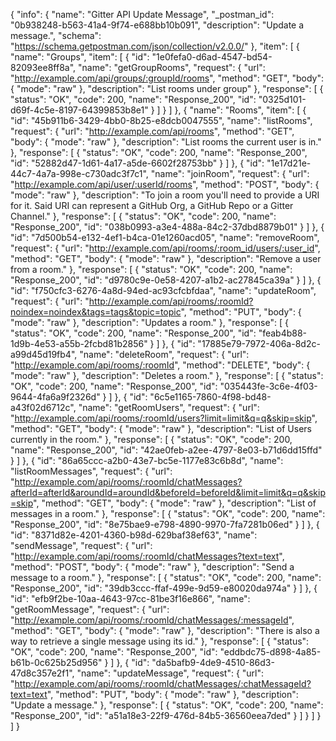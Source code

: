 {
  "info": {
    "name": "Gitter API Update Message",
    "_postman_id": "0b938248-b563-41a4-9f74-e688bb10b091",
    "description": "Update a message.",
    "schema": "https://schema.getpostman.com/json/collection/v2.0.0/"
  },
  "item": [
    {
      "name": "Groups",
      "item": [
        {
          "id": "1e0fefa0-d6ad-4547-bd54-82093ee8ff8a",
          "name": "getGroupRooms",
          "request": {
            "url": "http://example.com/api/groups/:groupId/rooms",
            "method": "GET",
            "body": {
              "mode": "raw"
            },
            "description": "List rooms under group"
          },
          "response": [
            {
              "status": "OK",
              "code": 200,
              "name": "Response_200",
              "id": "0325d101-d69f-4c5e-8197-64399853b8e1"
            }
          ]
        }
      ]
    },
    {
      "name": "Rooms",
      "item": [
        {
          "id": "45b911b6-3429-4bb0-8b25-e8dcb0047555",
          "name": "listRooms",
          "request": {
            "url": "http://example.com/api/rooms",
            "method": "GET",
            "body": {
              "mode": "raw"
            },
            "description": "List rooms the current user is in."
          },
          "response": [
            {
              "status": "OK",
              "code": 200,
              "name": "Response_200",
              "id": "52882d47-1d61-4a17-a5de-6602f28753bb"
            }
          ]
        },
        {
          "id": "1e17d21e-44c7-4a7a-998e-c730adc3f7c1",
          "name": "joinRoom",
          "request": {
            "url": "http://example.com/api/user/:userId/rooms",
            "method": "POST",
            "body": {
              "mode": "raw"
            },
            "description": "To join a room you'll need to provide a URI for it. Said URI can represent a GitHub Org, a GitHub Repo or a Gitter Channel."
          },
          "response": [
            {
              "status": "OK",
              "code": 200,
              "name": "Response_200",
              "id": "038b0993-a3e4-488a-84c2-37dbd8879b01"
            }
          ]
        },
        {
          "id": "7d500b54-e132-4ef1-b4ca-01e1260acd05",
          "name": "removeRoom",
          "request": {
            "url": "http://example.com/api/rooms/:room_id/users/:user_id",
            "method": "GET",
            "body": {
              "mode": "raw"
            },
            "description": "Remove a user from a room."
          },
          "response": [
            {
              "status": "OK",
              "code": 200,
              "name": "Response_200",
              "id": "d9780c9e-0e58-4207-a1b2-ac27845ca39a"
            }
          ]
        },
        {
          "id": "f750cfc3-6276-4a8d-94ed-ac93cfcbfdaa",
          "name": "updateRoom",
          "request": {
            "url": "http://example.com/api/rooms/:roomId?noindex=noindex&tags=tags&topic=topic",
            "method": "PUT",
            "body": {
              "mode": "raw"
            },
            "description": "Updates a room."
          },
          "response": [
            {
              "status": "OK",
              "code": 200,
              "name": "Response_200",
              "id": "feab4b88-1d9b-4e53-a55b-2fcbd81b2856"
            }
          ]
        },
        {
          "id": "17885e79-7972-406a-8d2c-a99d45d19fb4",
          "name": "deleteRoom",
          "request": {
            "url": "http://example.com/api/rooms/:roomId",
            "method": "DELETE",
            "body": {
              "mode": "raw"
            },
            "description": "Deletes a room."
          },
          "response": [
            {
              "status": "OK",
              "code": 200,
              "name": "Response_200",
              "id": "035443fe-3c6e-4f03-9644-4fa6a9f2326d"
            }
          ]
        },
        {
          "id": "6c5e1165-7860-4f98-bd48-a43f02d6712c",
          "name": "getRoomUsers",
          "request": {
            "url": "http://example.com/api/rooms/:roomId/users?limit=limit&q=q&skip=skip",
            "method": "GET",
            "body": {
              "mode": "raw"
            },
            "description": "List of Users currently in the room."
          },
          "response": [
            {
              "status": "OK",
              "code": 200,
              "name": "Response_200",
              "id": "42ae0feb-a2ee-4797-8e03-b71d6dd15ffd"
            }
          ]
        },
        {
          "id": "86a65ccc-a2b0-43e7-bc5e-1177e83c6b8d",
          "name": "listRoomMessages",
          "request": {
            "url": "http://example.com/api/rooms/:roomId/chatMessages?afterId=afterId&aroundId=aroundId&beforeId=beforeId&limit=limit&q=q&skip=skip",
            "method": "GET",
            "body": {
              "mode": "raw"
            },
            "description": "List of messages in a room."
          },
          "response": [
            {
              "status": "OK",
              "code": 200,
              "name": "Response_200",
              "id": "8e75bae9-e798-4890-9970-7fa7281b06ed"
            }
          ]
        },
        {
          "id": "8371d82e-4201-4360-b98d-629baf38ef63",
          "name": "sendMessage",
          "request": {
            "url": "http://example.com/api/rooms/:roomId/chatMessages?text=text",
            "method": "POST",
            "body": {
              "mode": "raw"
            },
            "description": "Send a message to a room."
          },
          "response": [
            {
              "status": "OK",
              "code": 200,
              "name": "Response_200",
              "id": "39db3ccc-ffaf-499e-9d59-e80020da974a"
            }
          ]
        },
        {
          "id": "efb9f2be-10aa-4643-97cc-81be3f16e866",
          "name": "getRoomMessage",
          "request": {
            "url": "http://example.com/api/rooms/:roomId/chatMessages/:messageId",
            "method": "GET",
            "body": {
              "mode": "raw"
            },
            "description": "There is also a way to retrieve a single message using its id."
          },
          "response": [
            {
              "status": "OK",
              "code": 200,
              "name": "Response_200",
              "id": "eddbdc75-d898-4a85-b61b-0c625b25d956"
            }
          ]
        },
        {
          "id": "da5bafb9-4de9-4510-86d3-47d8c357e2f1",
          "name": "updateMessage",
          "request": {
            "url": "http://example.com/api/rooms/:roomId/chatMessages/:chatMessageId?text=text",
            "method": "PUT",
            "body": {
              "mode": "raw"
            },
            "description": "Update a message."
          },
          "response": [
            {
              "status": "OK",
              "code": 200,
              "name": "Response_200",
              "id": "a51a18e3-22f9-476d-84b5-36560eea7ded"
            }
          ]
        }
      ]
    }
  ]
}
